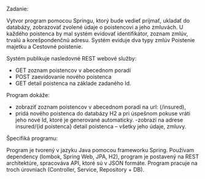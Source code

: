 Zadanie:

Vytvor program pomocou Springu, ktorý bude vedieť príjmať, ukladať do databázy, zobrazovať zvolené údaje o poistencovi a jeho zmluvách. U každého poistenca by mal systém evidovať identifikátor, zoznam zmlúv, trvalú  a korešpondenčnú adresu. 
Systém eviduje dva typy zmlúv Poistenie majetku a Cestovné poistenie. 

Systém publikuje nasledovné REST webové služby:

- GET zoznam poistencov v abecednom poradí 
- POST zaevidovanie nového poistenca
- GET detail poistenca na základe zadaného Id.


Program dokáže:

- zobraziť zoznam poistencov v abecednom poradí na url: (/insured), 
- pridá nového poistenca do databázy H2 a pri úspešnom pokuse vráti jeho nové Id, ktoré je    generované automaticky. 
-zobrazí na adrese insured/{id poistenca} detail poistenca – všetky jeho údaje, zmluvy.

Špecifiká programu:

Program je tvorený v jazyku Java pomocou frameworku Spring. Používam dependency (lombok, Spring Web, JPA, H2), program je postavený na REST architektúre, spracováva API, ktoré sú v JSON formáte. Program pracuje na troch úrovniach (Controller, Service, Repository + DB).
